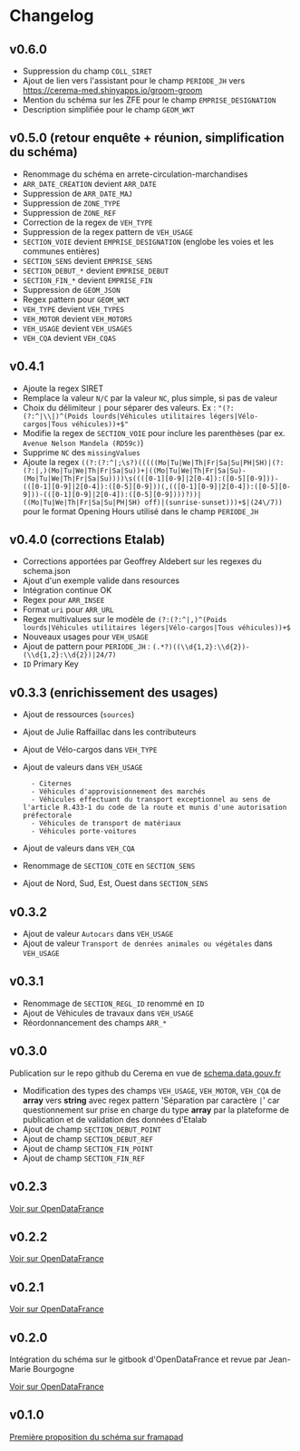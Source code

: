 <MenuSchema />

# Changelog

## v0.6.0
- Suppression du champ `COLL_SIRET`
- Ajout de lien vers l'assistant pour le champ `PERIODE_JH` vers https://cerema-med.shinyapps.io/groom-groom
- Mention du schéma sur les ZFE pour le champ `EMPRISE_DESIGNATION`
- Description simplifiée pour le champ `GEOM_WKT`

## v0.5.0 (retour enquête + réunion, simplification du schéma)
- Renommage du schéma en arrete-circulation-marchandises
- `ARR_DATE_CREATION` devient `ARR_DATE`
- Suppression de `ARR_DATE_MAJ`
- Suppression de `ZONE_TYPE`
- Suppression de `ZONE_REF`
- Correction de la regex de `VEH_TYPE`
- Suppression de la regex pattern de `VEH_USAGE`
- `SECTION_VOIE` devient `EMPRISE_DESIGNATION` (englobe les voies et les communes entières)
- `SECTION_SENS` devient `EMPRISE_SENS`
- `SECTION_DEBUT_*` devient `EMPRISE_DEBUT`
- `SECTION_FIN_*` devient `EMPRISE_FIN`
- Suppression de `GEOM_JSON`
- Regex pattern pour `GEOM_WKT`
- `VEH_TYPE` devient `VEH_TYPES`
- `VEH_MOTOR` devient `VEH_MOTORS`
- `VEH_USAGE` devient `VEH_USAGES`
- `VEH_CQA` devient `VEH_CQAS`

## v0.4.1
- Ajoute la regex SIRET
- Remplace la valeur `N/C` par la valeur `NC`, plus simple, si pas de valeur
- Choix du délimiteur `|` pour séparer des valeurs. Ex : `"(?:(?:^|\\|)^(Poids lourds|Véhicules utilitaires légers|Vélo-cargos|Tous véhicules))+$"`
- Modifie la regex de `SECTION_VOIE` pour inclure les parenthèses (par ex. `Avenue Nelson Mandela (RD59c)`)
- Supprime `NC` des `missingValues`
- Ajoute la regex `((?:(?:^|;\s?)(((((Mo|Tu|We|Th|Fr|Sa|Su|PH|SH)|(?:(?:|,)(Mo|Tu|We|Th|Fr|Sa|Su))+|((Mo|Tu|We|Th|Fr|Sa|Su)-(Mo|Tu|We|Th|Fr|Sa|Su))))\s((([0-1][0-9]|2[0-4]):([0-5][0-9]))-(([0-1][0-9]|2[0-4]):([0-5][0-9]))(,(([0-1][0-9]|2[0-4]):([0-5][0-9]))-(([0-1][0-9]|2[0-4]):([0-5][0-9])))?))|((Mo|Tu|We|Th|Fr|Sa|Su|PH|SH) off)|(sunrise-sunset)))+$|(24\/7))` pour le format Opening Hours utilisé dans le champ `PERIODE_JH`

## v0.4.0 (corrections Etalab)
- Corrections apportées par Geoffrey Aldebert sur les regexes du schema.json
- Ajout d'un exemple valide dans resources
- Intégration continue OK
- Regex pour `ARR_INSEE`
- Format `uri` pour `ARR_URL`
- Regex multivalues sur le modèle de `(?:(?:^|,)^(Poids lourds|Véhicules utilitaires légers|Vélo-cargos|Tous véhicules))+$`
- Nouveaux usages pour `VEH_USAGE`
- Ajout de pattern pour `PERIODE_JH` : `(.*?)((\\d{1,2}:\\d{2})-(\\d{1,2}:\\d{2})|24/7)`
- `ID` Primary Key

## v0.3.3 (enrichissement des usages)
- Ajout de ressources (`sources`)
- Ajout de Julie Raffaillac dans les contributeurs
- Ajout de Vélo-cargos dans `VEH_TYPE`
- Ajout de valeurs dans `VEH_USAGE`

		- Citernes                                                                                                   
		- Véhicules d'approvisionnement des marchés                                                                                               
		- Véhicules effectuant du transport exceptionnel au sens de l'article R.433-1 du code de la route et munis d'une autorisation préfectorale
		- Véhicules de transport de matériaux
		- Véhicules porte-voitures
- Ajout de valeurs dans `VEH_CQA`
- Renommage de `SECTION_COTE` en `SECTION_SENS`
- Ajout de Nord, Sud, Est, Ouest dans `SECTION_SENS`

## v0.3.2
- Ajout de valeur `Autocars` dans `VEH_USAGE`
- Ajout de valeur `Transport de denrées animales ou végétales` dans `VEH_USAGE`

## v0.3.1
- Renommage de `SECTION_REGL_ID` renommé en `ID`
- Ajout de Véhicules de travaux dans `VEH_USAGE`
- Réordonnancement des champs `ARR_*`

## v0.3.0

Publication sur le repo github du Cerema en vue de [schema.data.gouv.fr](http://schema.data.gouv.fr/)

- Modification des types des champs `VEH_USAGE`, `VEH_MOTOR`, `VEH_CQA` de **array** vers **string** avec regex pattern 'Séparation par caractère `|`' car questionnement sur prise en charge du type **array** par la plateforme de publication et de validation des données d'Etalab
- Ajout de champ `SECTION_DEBUT_POINT`
- Ajout de champ `SECTION_DEBUT_REF`
- Ajout de champ `SECTION_FIN_POINT`
- Ajout de champ `SECTION_FIN_REF`

## v0.2.3

[Voir sur OpenDataFrance](https://opendatafrance.gitbook.io/fablog/territoires/chantiers/partage-des-donnees/standardisation/arretes-de-circulation#changelog)

## v0.2.2

[Voir sur OpenDataFrance](https://opendatafrance.gitbook.io/fablog/territoires/chantiers/partage-des-donnees/standardisation/arretes-de-circulation#changelog)

## v0.2.1

[Voir sur OpenDataFrance](https://opendatafrance.gitbook.io/fablog/territoires/chantiers/partage-des-donnees/standardisation/arretes-de-circulation#changelog)

## v0.2.0

Intégration du schéma sur le gitbook d'OpenDataFrance et revue par Jean-Marie Bourgogne

[Voir sur OpenDataFrance](https://opendatafrance.gitbook.io/fablog/territoires/chantiers/partage-des-donnees/standardisation/arretes-de-circulation#changelog)

## v0.1.0
[Première proposition du schéma sur framapad](https://lite.framacalc.org/9ms6-schema-circulation)
